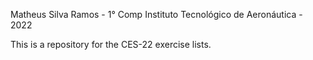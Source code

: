 Matheus Silva Ramos - 1° Comp
Instituto Tecnológico de Aeronáutica - 2022

This is a repository for the CES-22 exercise lists.
